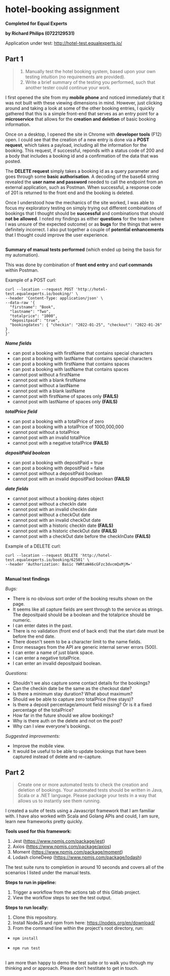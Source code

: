 
# hotel-booking assignment

  

**Completed for Equal Experts**

**by Richard Philips (0722129531)**  

Application under test: http://hotel-test.equalexperts.io/

  

## Part 1

> 1. Manually test the hotel booking system, based upon your own testing intuition (no requirements are provided).
> 2. Write a brief summary of the testing you performed, such that another tester could continue your work.

I first opened the site from my **mobile phone** and noticed immediately that it was not built with these viewing dimensions in mind. However, just clicking around and taking a look at some of the other booking entries, I quickly gathered that this is a simple front-end that serves as an entry point for a **microservice** that allows for the **creation and deletion** of basic booking information.
 
Once on a desktop, I opened the site in Chrome with **developer tools** (F12) open. I could see that the creation of a new entry is done via a **POST request**, which takes a payload, including all the information for the booking. This request, if successful, reponds with a status code of 200 and a body that includes a booking id and a confirmation of the data that was posted.

The **DELETE request** simply takes a booking id as a query parameter and goes through some **basic authorisation**. A decoding of the base64 string revealed the **user name and password** needed to call the endpoint from an external application, such as Postman. When successful, a response code of 201 is returned to the front end and the booking is deleted.

Once I understood how the mechanics of the site worked, I was able to focus my exploratory testing on simply trying out different combinations of bookings that I thought should be **successful** and combinations that should **not be allowed**. I noted my findings as either **questions** for the team (where I was unsure of the expected outcome) or as **bugs** for the things that were definitely incorrect. I also put together a couple of **potential enhancements** that I thought could improve the user experience.

##  

**Summary of manual tests performed** (which ended up being the basis for my automation). 

This was done by combination of **front end entry** and **curl commands** within Postman.

Example of a POST curl:

    curl --location --request POST 'http://hotel-test.equalexperts.io/booking/' \
    --header 'Content-Type: application/json' \
    --data-raw '{
      "firstname": "Book",
      "lastname": "Two",
      "totalprice": "1000",
      "depositpaid": "true",
      "bookingdates": { "checkin": "2022-01-25", "checkout": "2022-01-26" }
    }'

***Name fields***

 - can post a booking with firstName that contains special characters
 - can post a booking with lastName that contains special characters
 - can post a booking with firstName that contains spaces
 - can post a booking with lastName that contains spaces
 - cannot post without a firstName
 - cannot post with a blank firstName
 - cannot post without a lastName
 - cannot post with a blank lastName
 - cannot post with firstName of spaces only **(FAILS)**
 - cannot post with lastName of spaces only **(FAILS)**


***totalPrice field***
 - can post a booking with a totalPrice of zero
 - can post a booking with a totalPrice of 1000,000,000
 - cannot post without a totalPrice
 - cannot post with an invalid totalPrice
 - cannot post with a negative totalPrice **(FAILS)**

***depositPaid boolean***
 - can post a booking with depositPaid = true
 - can post a booking with depositPaid = false
 - cannot post without a depositPaid boolean
 - cannot post with an invalid depositPaid boolean **(FAILS)**

***date fields***
 - cannot post without a booking dates object
 - cannot post without a checkIn date
 - cannot post with an invalid checkIn date
 - cannot post without a checkOut date
 - cannot post with an invalid checkOut date
 - cannot post with a historic checkIn date **(FAILS)**
 - cannot post with a historic checkOut date **(FAILS)**
 - cannot post with a checkOut date before the checkInDate **(FAILS)**

Example of a DELETE curl:

    curl --location --request DELETE 'http://hotel-test.equalexperts.io/booking/62501' \
    --header 'Authorization: Basic YWRtaW46cGFzc3dvcmQxMjM='

##                                                                                                                                                                                                                                                                                                                                                                                                                                                                                                                                                                                                                                                                                                                                                                                                                                                                                                                                                                                                                                                                                                                                                                                                                                                                                                                                                                                                                                                   

 **Manual test findings**
 
*Bugs:*
 - There is no obvious sort order of the booking results shown on the page.
 - It seems like all capture fields are sent through to the service as strings. The depositpaid should be a boolean and  the totalprice should be numeric.
 - I can enter dates in the past. 
 - There is no validation (front end of back end) that the start date must be before the end date.
 - There doesn't seem to be a character limit to the name fields. 
 - Error messages from the API are generic internal server errors (500).
 - I can enter a name of just blank space.
 - I can enter a negative totalPrice.
 - I can enter an invalid depositpaid boolean.

*Questions:*
 - Shouldn't we also capture some contact details for the bookings?
 - Can the checkin date be the same as the checkout date?
 - Is there a minimum stay duration? What about maximum?
 - Should we be able to capture zero totalPrice (free stays)?
 - Is there a deposit percentage/amount field missing? Or is it a fixed percentage of the totalPrice?
 - How far in the future should we allow bookings?
 - Why is there auth on the delete and not on the post?
 - Why can I view everyone's bookings.

*Suggested improvements:*
 - Improve the mobile view.
 - It would be useful to be able to update bookings that have been captured instead of delete and re-capture.


## Part 2

> Create one or more automated tests to check the creation and deletion of bookings.
> Your automated tests should be written in Java, Scala or a .NET language.
> Please package your tests in a way that allows us to instantly see them running.

I created a suite of tests using a Javascript framework that I am familiar with. I have also worked with Scala and Golang APIs and could, I am sure, learn new frameworks pretty quickly.

**Tools used for this framework:**

 1. Jest (https://www.npmjs.com/package/jest)
 2. Axios (https://www.npmjs.com/package/axios)
 3. Moment (https://www.npmjs.com/package/moment)
 4. Lodash cloneDeep (https://www.npmjs.com/package/lodash)

The test suite runs to completion in around 10 seconds and covers all of the scenarios I listed under the manual tests.

**Steps to run in pipeline:**
1. Trigger a workflow from the actions tab of this Gitlab project.
2. View the workflow steps to see the test output.

**Steps to run locally:**
 1. Clone this repository.
 2. Install NodeJS and npm from here: https://nodejs.org/en/download/
 3. From the command line within the project's root directory, run:
 -     npm install
 -     npm run test
## 

I am more than happy to demo the test suite or to walk you through my thinking and or approach. Please don't hestitate to get in touch.